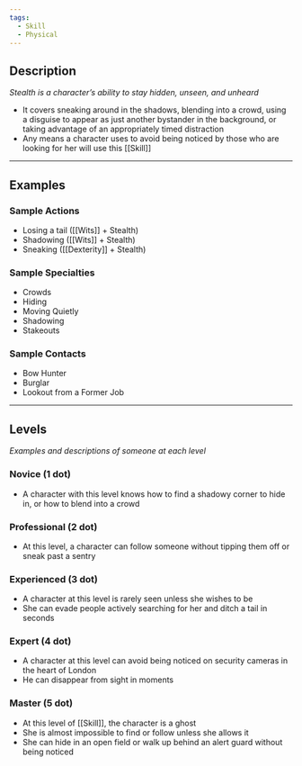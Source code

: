 ```yaml
---
tags:
  - Skill
  - Physical
---
```


## Description

_Stealth is a character’s ability to stay hidden, unseen, and unheard_
- It covers sneaking around in the shadows, blending into a crowd, using a disguise to appear as just another bystander in the background, or taking advantage of an appropriately timed distraction
- Any means a character uses to avoid being noticed by those who are looking for her will use this [[Skill]]

---

## Examples

### Sample Actions

- Losing a tail ([[Wits]] + Stealth)
- Shadowing ([[Wits]] + Stealth)
- Sneaking ([[Dexterity]] + Stealth)

### Sample Specialties

- Crowds
- Hiding
- Moving Quietly
- Shadowing
- Stakeouts

### Sample Contacts

- Bow Hunter
- Burglar
- Lookout from a Former Job

---

## Levels

_Examples and descriptions of someone at each level_

### Novice (1 dot)

- A character with this level knows how to find a shadowy corner to hide in, or how to blend into a crowd

### Professional (2 dot)

- At this level, a character can follow someone without tipping them off or sneak past a sentry

### Experienced (3 dot)

- A character at this level is rarely seen unless she wishes to be
- She can evade people actively searching for her and ditch a tail in seconds

### Expert (4 dot)

- A character at this level can avoid being noticed on security cameras in the heart of London
- He can disappear from sight in moments

### Master (5 dot)

- At this level of [[Skill]], the character is a ghost
- She is almost impossible to find or follow unless she allows it
- She can hide in an open field or walk up behind an alert guard without being noticed
